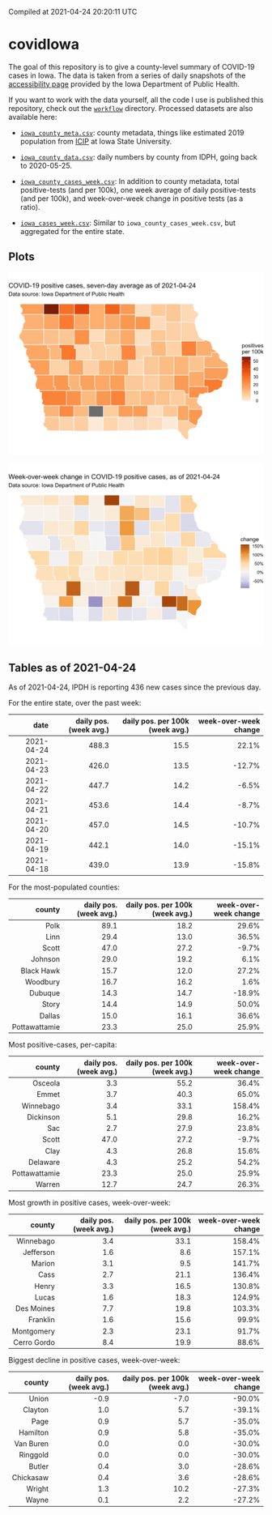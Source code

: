 Compiled at 2021-04-24 20:20:11 UTC

<!-- README.md is generated from README.Rmd. Please edit that file -->

# covidIowa

<!-- badges: start -->

<!-- badges: end -->

The goal of this repository is to give a county-level summary of
COVID-19 cases in Iowa. The data is taken from a series of daily
snapshots of the [accessibility
page](https://coronavirus.iowa.gov/pages/access) provided by the Iowa
Department of Public Health.

If you want to work with the data yourself, all the code I use is
published this repository, check out the [`workflow`](workflow)
directory. Processed datasets are also available here:

  - [`iowa_county_meta.csv`](https://raw.githubusercontent.com/ijlyttle/covidIowa/master/workflow/data/99-publish/iowa_county_meta.csv):
    county metadata, things like estimated 2019 population from
    [ICIP](https://www.icip.iastate.edu/tables/population/counties-estimates)
    at Iowa State University.

  - [`iowa_county_data.csv`](https://raw.githubusercontent.com/ijlyttle/covidIowa/master/workflow/data/99-publish/iowa_county_data.csv):
    daily numbers by county from IDPH, going back to 2020-05-25.

  - [`iowa_county_cases_week.csv`](https://raw.githubusercontent.com/ijlyttle/covidIowa/master/workflow/data/99-publish/iowa_county_data.csv):
    In addition to county metadata, total positive-tests (and per 100k),
    one week average of daily positive-tests (and per 100k), and
    week-over-week change in positive tests (as a ratio).

  - [`iowa_cases_week.csv`](https://raw.githubusercontent.com/ijlyttle/covidIowa/master/workflow/data/99-publish/iowa_cases_week.csv):
    Similar to `iowa_county_cases_week.csv`, but aggregated for the
    entire state.

## Plots

![](workflow/data/99-publish/iowa_cases.png)

![](workflow/data/99-publish/iowa_change.png)

## Tables as of 2021-04-24

As of 2021-04-24, IPDH is reporting 436 new cases since the previous
day.

For the entire state, over the past week:

|       date | daily pos. (week avg.) | daily pos. per 100k (week avg.) | week-over-week change |
| ---------: | ---------------------: | ------------------------------: | --------------------: |
| 2021-04-24 |                  488.3 |                            15.5 |                 22.1% |
| 2021-04-23 |                  426.0 |                            13.5 |               \-12.7% |
| 2021-04-22 |                  447.7 |                            14.2 |                \-6.5% |
| 2021-04-21 |                  453.6 |                            14.4 |                \-8.7% |
| 2021-04-20 |                  457.0 |                            14.5 |               \-10.7% |
| 2021-04-19 |                  442.1 |                            14.0 |               \-15.1% |
| 2021-04-18 |                  439.0 |                            13.9 |               \-15.8% |

For the most-populated counties:

|        county | daily pos. (week avg.) | daily pos. per 100k (week avg.) | week-over-week change |
| ------------: | ---------------------: | ------------------------------: | --------------------: |
|          Polk |                   89.1 |                            18.2 |                 29.6% |
|          Linn |                   29.4 |                            13.0 |                 36.5% |
|         Scott |                   47.0 |                            27.2 |                \-9.7% |
|       Johnson |                   29.0 |                            19.2 |                  6.1% |
|    Black Hawk |                   15.7 |                            12.0 |                 27.2% |
|      Woodbury |                   16.7 |                            16.2 |                  1.6% |
|       Dubuque |                   14.3 |                            14.7 |               \-18.9% |
|         Story |                   14.4 |                            14.9 |                 50.0% |
|        Dallas |                   15.0 |                            16.1 |                 36.6% |
| Pottawattamie |                   23.3 |                            25.0 |                 25.9% |

Most positive-cases, per-capita:

|        county | daily pos. (week avg.) | daily pos. per 100k (week avg.) | week-over-week change |
| ------------: | ---------------------: | ------------------------------: | --------------------: |
|       Osceola |                    3.3 |                            55.2 |                 36.4% |
|         Emmet |                    3.7 |                            40.3 |                 65.0% |
|     Winnebago |                    3.4 |                            33.1 |                158.4% |
|     Dickinson |                    5.1 |                            29.8 |                 16.2% |
|           Sac |                    2.7 |                            27.9 |                 23.8% |
|         Scott |                   47.0 |                            27.2 |                \-9.7% |
|          Clay |                    4.3 |                            26.8 |                 15.6% |
|      Delaware |                    4.3 |                            25.2 |                 54.2% |
| Pottawattamie |                   23.3 |                            25.0 |                 25.9% |
|        Warren |                   12.7 |                            24.7 |                 26.3% |

Most growth in positive cases, week-over-week:

|      county | daily pos. (week avg.) | daily pos. per 100k (week avg.) | week-over-week change |
| ----------: | ---------------------: | ------------------------------: | --------------------: |
|   Winnebago |                    3.4 |                            33.1 |                158.4% |
|   Jefferson |                    1.6 |                             8.6 |                157.1% |
|      Marion |                    3.1 |                             9.5 |                141.7% |
|        Cass |                    2.7 |                            21.1 |                136.4% |
|       Henry |                    3.3 |                            16.5 |                130.8% |
|       Lucas |                    1.6 |                            18.3 |                124.9% |
|  Des Moines |                    7.7 |                            19.8 |                103.3% |
|    Franklin |                    1.6 |                            15.6 |                 99.9% |
|  Montgomery |                    2.3 |                            23.1 |                 91.7% |
| Cerro Gordo |                    8.4 |                            19.9 |                 88.6% |

Biggest decline in positive cases, week-over-week:

|    county | daily pos. (week avg.) | daily pos. per 100k (week avg.) | week-over-week change |
| --------: | ---------------------: | ------------------------------: | --------------------: |
|     Union |                  \-0.9 |                           \-7.0 |               \-90.0% |
|   Clayton |                    1.0 |                             5.7 |               \-39.1% |
|      Page |                    0.9 |                             5.7 |               \-35.0% |
|  Hamilton |                    0.9 |                             5.8 |               \-35.0% |
| Van Buren |                    0.0 |                             0.0 |               \-30.0% |
|  Ringgold |                    0.0 |                             0.0 |               \-30.0% |
|    Butler |                    0.4 |                             3.0 |               \-28.6% |
| Chickasaw |                    0.4 |                             3.6 |               \-28.6% |
|    Wright |                    1.3 |                            10.2 |               \-27.3% |
|     Wayne |                    0.1 |                             2.2 |               \-27.2% |
